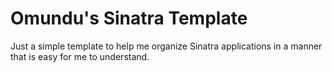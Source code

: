 # Omundu's Sinatra Template #

Just a simple template to help me organize Sinatra applications in a manner that is easy for me to understand.
